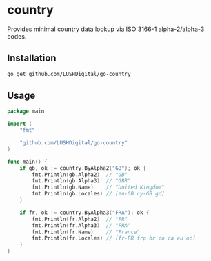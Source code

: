 # country

Provides minimal country data lookup via ISO 3166-1 alpha-2/alpha-3 codes.

## Installation

```bash
go get github.com/LUSHDigital/go-country
```

## Usage

```go
package main

import (
	"fmt"

	"github.com/LUSHDigital/go-country"
)

func main() {
	if gb, ok := country.ByAlpha2("GB"); ok {
		fmt.Println(gb.Alpha2)  // "GB"
		fmt.Println(gb.Alpha3)  // "GBR"
		fmt.Println(gb.Name)    // "United Kingdom"
		fmt.Println(gb.Locales) // [en-GB cy-GB gd]
	}

	if fr, ok := country.ByAlpha3("FRA"); ok {
		fmt.Println(fr.Alpha2)  // "FR"
		fmt.Println(fr.Alpha3)  // "FRA"
		fmt.Println(fr.Name)    // "France"
		fmt.Println(fr.Locales) // [fr-FR frp br co ca eu oc]
	}
}
```
